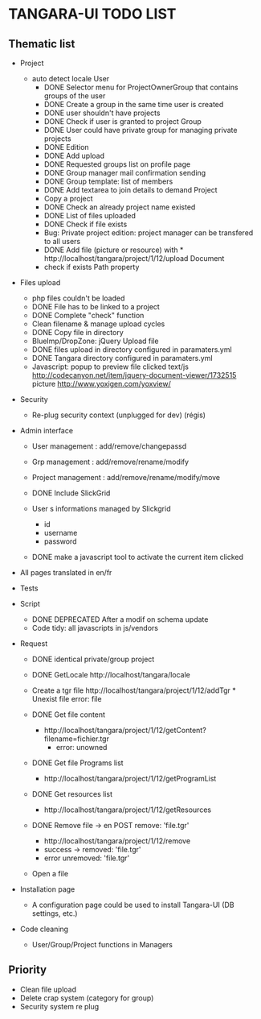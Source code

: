 TANGARA-UI TODO LIST
==========

Thematic list
-------------
- Project
  * auto detect locale 
    User
      * DONE Selector menu for ProjectOwnerGroup that contains groups of the user
      * DONE Create a group in the same time user is created
      * DONE user shouldn't have projects
      * DONE Check if user is granted to project
    Group
      * DONE User could have private group for managing private projects
      * DONE Edition
      * DONE Add upload
      * DONE Requested groups list on profile page
      * DONE Group manager mail confirmation sending
      * DONE Group template: list of members
      * DONE Add textarea to join details to demand
    Project
      * Copy a project
      * DONE Check an already project name existed
      * DONE List of files uploaded
      * DONE Check if file exists
      * Bug: Private project edition: project manager can be transfered to all users
      * DONE Add file (picture or resource) with 
            * http://localhost/tangara/project/1/12/upload
    Document
      * check if exists Path property

- Files upload
    * php files couldn't be loaded
    * DONE File has to be linked to a project
    * DONE Complete "check" function
    * Clean filename & manage upload cycles
    * DONE Copy file in directory
    * BlueImp/DropZone: jQuery Upload file
    * DONE files upload in directory configured in paramaters.yml
    * DONE Tangara directory configured in paramaters.yml
    * Javascript: popup to preview file clicked
        text/js http://codecanyon.net/item/jquery-document-viewer/1732515
        picture http://www.yoxigen.com/yoxview/

- Security
    * Re-plug security context (unplugged for dev) (régis)

- Admin interface
    * User management : add/remove/changepassd
    * Grp management : add/remove/rename/modify
    * Project management : add/remove/rename/modify/move
    * DONE Include SlickGrid
    * User s informations managed by Slickgrid
        * id
        * username
        * password

    * DONE make a javascript tool to activate the current item clicked

- All pages translated in en/fr 

- Tests

- Script 
    * DONE DEPRECATED After a modif on schema update
    * Code tidy: all javascripts in js/vendors

- Request
    * DONE identical private/group project
    * DONE GetLocale
        http://localhost/tangara/locale
    * Create a tgr file
        http://localhost/tangara/project/1/12/addTgr
            * Unexist file
                error: file

    * DONE Get file content
        * http://localhost/tangara/project/1/12/getContent?filename=fichier.tgr
            * error: unowned
    * DONE Get file Programs list 
        * http://localhost/tangara/project/1/12/getProgramList
    * DONE Get resources list
        * http://localhost/tangara/project/1/12/getResources
    * DONE Remove file -> en POST remove: 'file.tgr'
        * http://localhost/tangara/project/1/12/remove
        * success -> removed: 'file.tgr'
        * error unremoved: 'file.tgr'

    * Open a file

- Installation page 
    * A configuration page could be used to install Tangara-UI (DB settings, etc.)

- Code cleaning
    * User/Group/Project functions in Managers

Priority
-------------

  * Clean file upload
  * Delete crap system (category for group)
  * Security system re plug

